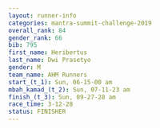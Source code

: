```yaml
---
layout: runner-info 
categories: mantra-summit-challenge-2019 
overall_rank: 84
gender_rank: 66
bib: 795
first_name: Heribertus
last_name: Dwi Prasetyo
gender: M
team_name: AHM Runners
start_(t_1): Sun, 06-15-00 am
mbah_kamad_(t_2): Sun, 07-11-23 am
finish_(t_3): Sun, 09-27-28 am
race_time: 3-12-28
status: FINISHER
---
```


